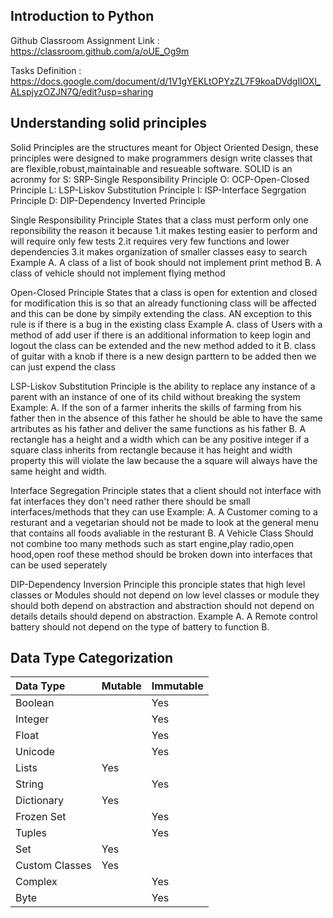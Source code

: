 ## Introduction to Python

Github Classroom Assignment Link : https://classroom.github.com/a/oUE_Og9m

Tasks Definition : https://docs.google.com/document/d/1V1gYEKLtOPYzZL7F9koaDVdgIlOXl_ALspjyzOZJN7Q/edit?usp=sharing

## Understanding solid principles
Solid Principles are the structures meant for Object Oriented Design, these principles were designed to make programmers
design write classes that are flexible,robust,maintainable and resueable software.
SOLID is an acronmy for 
S: SRP-Single Responsibility Principle
O: OCP-Open-Closed Principle
L: LSP-Liskov Substitution Principle
I: ISP-Interface Segrgation Principle
D: DIP-Dependency Inverted Principle

Single Responsibility Principle States that a class must perform only one reponsibility the reason it because 
1.it makes testing easier to perform and will require only few tests
2.it requires very few functions and lower dependencies
3.it makes organization of smaller classes easy to search
Example 
A. A class of a list of book should not implement print method
B. A class of vehicle should not implement flying method

Open-Closed Principle States that a class is open for extention and closed for modification this is so that an already functioning class will be affected and this can be done by simpily extending the class. AN exception to this rule is if there is a bug in the 
existing class
Example 
A. class of Users with a method of add user if there is an additional information to keep login and logout the class can be extended and
the new method added to it 
B. class of guitar with a knob if there is a new design parttern to be added then we can just expend the class

LSP-Liskov Substitution Principle is the ability to replace any instance of a parent with an instance of one of its child without breaking the system
Example:
A. If the son of a farmer inherits the skills of farming from his father then in the absence of this father he should be able to have the same artributes as his father and deliver the same functions as his father
B. A rectangle has a height and a width which can be any positive integer if a square class inherits from rectangle because it has  height and width property this will violate the law because the a square will always have the same height and width.

Interface Segregation Principle states that a client should not interface with fat interfaces they don't need rather there should be small interfaces/methods that they can use 
Example:
A. A Customer coming to a resturant and a vegetarian should not be made to look at the general menu that contains all foods avaliable in the resturant
B. A Vehicle Class Should not combine too many methods such as start engine,play radio,open hood,open roof these method should be broken down into interfaces that can be used seperately

DIP-Dependency Inversion Principle this pronciple states that high level classes or Modules should not depend on low level classes or module they should both depend on abstraction and abstraction should not depend on details details should depend on abstraction.
Example
A. A Remote control battery should not depend on the type of battery to function
B.

## Data Type Categorization

|Data Type | Mutable  | Immutable
|:------------ |:-------------|:-------------|
|Boolean | |Yes
|Integer||Yes
|Float||Yes
|Unicode||Yes
|Lists|Yes|
|String||Yes
|Dictionary|Yes|
|Frozen Set||Yes
|Tuples||Yes
|Set|Yes|
|Custom Classes|Yes|
|Complex||Yes
|Byte||Yes
